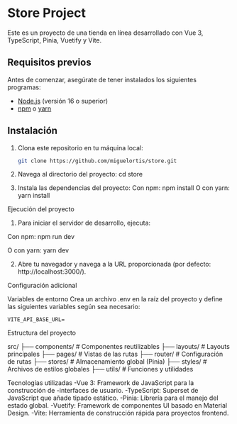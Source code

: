 # Store Project

Este es un proyecto de una tienda en línea desarrollado con Vue 3, TypeScript, Pinia, Vuetify y Vite.

## Requisitos previos

Antes de comenzar, asegúrate de tener instalados los siguientes programas:

- [Node.js](https://nodejs.org/) (versión 16 o superior)
- [npm](https://www.npmjs.com/) o [yarn](https://yarnpkg.com/)

## Instalación

1. Clona este repositorio en tu máquina local:

   ```bash
   git clone https://github.com/miguelortis/store.git

   ```

2. Navega al directorio del proyecto:
   cd store

3. Instala las dependencias del proyecto:
   Con npm:
   npm install
   O con yarn:
   yarn install

Ejecución del proyecto

1. Para iniciar el servidor de desarrollo, ejecuta:

Con npm:
npm run dev

O con yarn:
yarn dev

2. Abre tu navegador y navega a la URL proporcionada (por defecto: http://localhost:3000/).

Configuración adicional

Variables de entorno
Crea un archivo .env en la raíz del proyecto y define las siguientes variables según sea necesario:

    VITE_API_BASE_URL=

Estructura del proyecto

src/
├── components/ # Componentes reutilizables
├── layouts/ # Layouts principales
├── pages/ # Vistas de las rutas
├── router/ # Configuración de rutas
├── stores/ # Almacenamiento global (Pinia)
├── styles/ # Archivos de estilos globales
├── utils/ # Funciones y utilidades

Tecnologías utilizadas
-Vue 3: Framework de JavaScript para la construcción de -interfaces de usuario.
-TypeScript: Superset de JavaScript que añade tipado estático.
-Pinia: Librería para el manejo del estado global.
-Vuetify: Framework de componentes UI basado en Material Design.
-Vite: Herramienta de construcción rápida para proyectos frontend.
